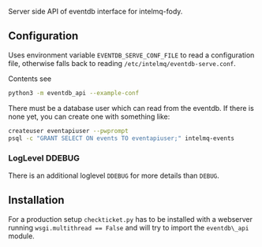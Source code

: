 Server side API of eventdb interface for intelmq-fody.

## Configuration
Uses environment variable ```EVENTDB_SERVE_CONF_FILE``` to read
a configuration file, otherwise falls back to
reading `/etc/intelmq/eventdb-serve.conf`.

Contents see
```sh
python3 -m eventdb_api --example-conf
```
There must be a database user which can read from the eventdb.
If there is none yet, you can create one with something like:

```sh
createuser eventapiuser --pwprompt
psql -c "GRANT SELECT ON events TO eventapiuser;" intelmq-events

```

### LogLevel DDEBUG

There is an additional loglevel `DDEBUG`
for more details than `DEBUG`.

## Installation
For a production setup `checkticket.py` has to be installed
with a webserver running `wsgi.multithread == False` and will try
to import the `eventdb\_api` module.
